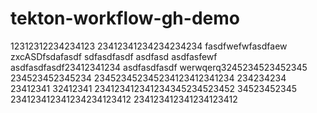 # tekton-workflow-gh-demo

12312312234234123
23412341234234234234
fasdfwefwfasdfaew
zxcASDfsdafasdf
sdfasdfasdf
asdfasd 
asdfasfewf
asdfasdfasdf23412341234
asdfasdfasdf
werwqerq3245234523452345
234523452345234
234523452345234123412341234
234234234
23412341
32412341
234123412341234345234523452
34523452345
234123412341234234123412
234123412341234123412
